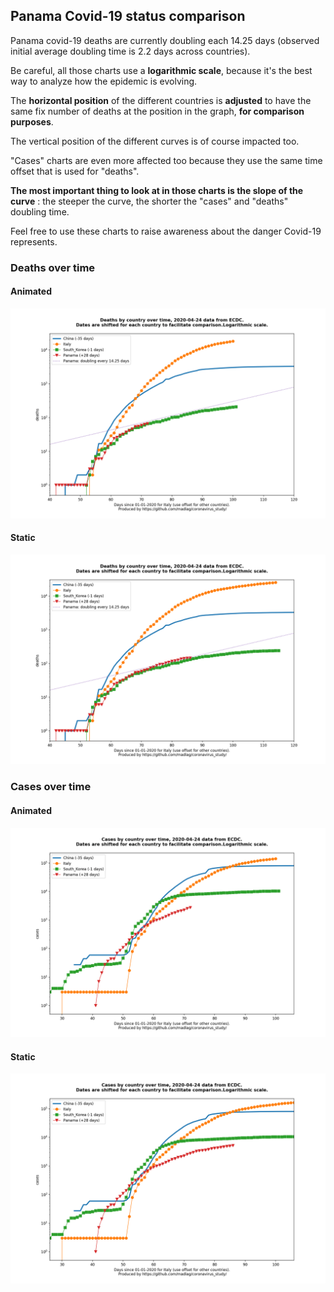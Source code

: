 ## Panama Covid-19 status comparison 

Panama covid-19 deaths are currently doubling each 14.25 days (observed initial average doubling time is 2.2 days across countries).



Be careful, all those charts use a **logarithmic scale**, because it's the best way to analyze how the epidemic is evolving.
 
The **horizontal position** of the different countries is **adjusted** to have the same fix number of deaths at the position in the graph, **for comparison purposes**.

The vertical position of the different curves is of course impacted too.

"Cases" charts are even more affected too because they use the same time offset that is used for "deaths".

**The most important thing to look at in those charts is the slope of the curve** : the steeper the curve, the shorter the "cases" and "deaths" doubling time.

Feel free to use these charts to raise awareness about the danger Covid-19 represents. 


 
### Deaths over time
 
#### Animated
![Panama covid-19 deaths animated chart](https://raw.githubusercontent.com/madlag/coronavirus_study/master/notebooks/graphs/2020-04-24/countries/Panama/2020-04-24_Panama_deaths.gif "Panama covid-19 deaths animated chart")   
 
#### Static
![Panama covid-19 deaths static chart](https://raw.githubusercontent.com/madlag/coronavirus_study/master/notebooks/graphs/2020-04-24/countries/Panama/2020-04-24_Panama_deaths.png "Panama covid-19 deaths static chart")   

 
### Cases over time
 
#### Animated
![Panama covid-19 cases animated chart](https://raw.githubusercontent.com/madlag/coronavirus_study/master/notebooks/graphs/2020-04-24/countries/Panama/2020-04-24_Panama_cases.gif "Panama covid-19 cases animated chart")   
 
#### Static
![Panama covid-19 cases static chart](https://raw.githubusercontent.com/madlag/coronavirus_study/master/notebooks/graphs/2020-04-24/countries/Panama/2020-04-24_Panama_cases.png "Panama covid-19 cases static chart")   


